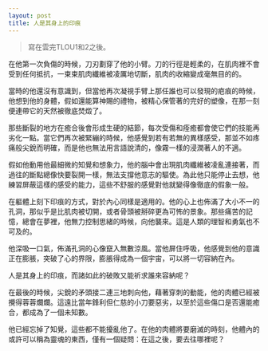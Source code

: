 ```yaml
---
layout: post
title: 人是其身上的印痕
---
```


> 寫在雲完TLOU1和2之後。

在他第一次負傷的時候，刀刃劃穿了他的小臂。刀的行徑是輕柔的，在肌肉裡不會受到任何抵抗，一束束肌肉纖維被凌厲地切斷，肌肉的收縮變成毫無目的的。

當時的他還沒有意識到，但當他再次凝視手臂上那任誰也可以發現的疤痕的時候，他想到他的身體，假如還能算神賜的禮物，被精心保管著的完好的塑像，在那一刻便連帶它的天然被徹底焚燬了。

那些斷裂的地方在癒合後會形成生硬的結節，每次受傷和痊癒都會使它們的技能再劣化一點。當它們再次被緊繃的時候，他感覺到若有若無的異樣感受，那並不如疼痛般尖銳而明確，而是他也無法用言語說清的，像霧一樣的浸潤著人的不適。

假如他動用他最細微的知覺和想象力，他的腦中會出現肌肉纖維被凌亂連接著，而過往的斷點總像快要裂開一樣，無法支撐他意志的驅使。為此他只能停止去想，他練習屏蔽這樣的感受的能力，這些不舒服的感覺對他就變得像徹底的假象一般。

在軀體上刻下印痕的方式，對於內心同樣是適用的。他的心上也佈滿了大小不一的孔洞，那似乎是比肌肉被切開，或者骨頭被掰碎更為可怖的景象。那些痛苦的記憶，總會在夢裡，他無力控制思緒的時候，向他襲來。這是人類的理智和勇氣也不可及的。

他深吸一口氣，佈滿孔洞的心像竄入無數涼風。當他屏住呼吸，他感覺到他的意識正在膨脹，突破了心的界限，膨脹得成為一個宇宙，可以將一切容納在內。

人是其身上的印痕，而諸如此的破敗又能祈求誰來容納呢？

在最後的時候，尖銳的矛頭接二連三地刺向他，藉著穿刺的動能，他的肉體已經被攪得蓉蓉爛爛。這遠比當年鋒利但仁慈的小刀要惡劣，以至於這些傷口是否還能癒合，都成為了一個未知數。

他已經忘掉了知覺，這些都不能擾亂他了。在他的肉體將要磨滅的時刻，他體內的或許可以稱為靈魂的東西，僅有一個疑問：在這之後，要去往哪裡呢？